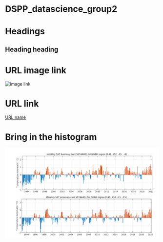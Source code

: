 # DSPP_datascience_group2

# Headings

## Heading heading


# URL image link



![image link](https://www.scylladb.com/wp-content/uploads/time-series-data-diagram.png)


# URL link

[URL name](https://www.markdownguide.org/cheat-sheet/)


# Bring in the histogram 

![Histogram](assets/images/time-series-analysis_img3.png)
